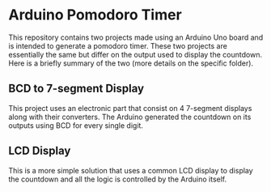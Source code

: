 # Arduino Pomodoro Timer

This repository contains two projects made using an Arduino Uno board and is intended to generate a pomodoro timer. These two projects are essentially the same but differ on the output used to display the countdown. Here is a briefly summary of the two (more details on the specific folder).

## BCD to 7-segment Display

This project uses an electronic part that consist on 4 7-segment displays along with their converters. The Arduino generated the countdown on its outputs using BCD for every single digit.

## LCD Display

This is a more simple solution that uses a common LCD display to display the countdown and all the logic is controlled by the Arduino itself.
